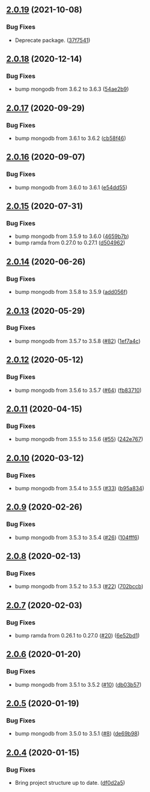 ## [2.0.19](https://github.com/yeldiRium/js-mongodb-utilities/compare/v2.0.18...v2.0.19) (2021-10-08)


### Bug Fixes

* Deprecate package. ([37f7541](https://github.com/yeldiRium/js-mongodb-utilities/commit/37f7541a444d581c7bfcd5d9f172344c89ff9396))

## [2.0.18](https://github.com/yeldiRium/js-mongodb-utilities/compare/v2.0.17...v2.0.18) (2020-12-14)


### Bug Fixes

* bump mongodb from 3.6.2 to 3.6.3 ([54ae2b9](https://github.com/yeldiRium/js-mongodb-utilities/commit/54ae2b945f5a8fe6d4ed6ffcbc911c36ef8ffb92))

## [2.0.17](https://github.com/yeldiRium/js-mongodb-utilities/compare/v2.0.16...v2.0.17) (2020-09-29)


### Bug Fixes

* bump mongodb from 3.6.1 to 3.6.2 ([cb58f46](https://github.com/yeldiRium/js-mongodb-utilities/commit/cb58f467c6c7b10abbe717f9f610e3b954bd56f3))

## [2.0.16](https://github.com/yeldiRium/js-mongodb-utilities/compare/v2.0.15...v2.0.16) (2020-09-07)


### Bug Fixes

* bump mongodb from 3.6.0 to 3.6.1 ([e54dd55](https://github.com/yeldiRium/js-mongodb-utilities/commit/e54dd558167246e6f1bc70400ea9298b50f8a641))

## [2.0.15](https://github.com/yeldiRium/js-mongodb-utilities/compare/v2.0.14...v2.0.15) (2020-07-31)


### Bug Fixes

* bump mongodb from 3.5.9 to 3.6.0 ([4659b7b](https://github.com/yeldiRium/js-mongodb-utilities/commit/4659b7bb1199e3adcd9af4615bf78b25c05b2dd8))
* bump ramda from 0.27.0 to 0.27.1 ([d504962](https://github.com/yeldiRium/js-mongodb-utilities/commit/d5049624ef792bfea3551680221dd7d561682f88))

## [2.0.14](https://github.com/yeldiRium/js-mongodb-utilities/compare/v2.0.13...v2.0.14) (2020-06-26)


### Bug Fixes

* bump mongodb from 3.5.8 to 3.5.9 ([add056f](https://github.com/yeldiRium/js-mongodb-utilities/commit/add056f752ef2b428ffa98b9522521be3cc20cd3))

## [2.0.13](https://github.com/yeldiRium/js-mongodb-utilities/compare/v2.0.12...v2.0.13) (2020-05-29)


### Bug Fixes

* bump mongodb from 3.5.7 to 3.5.8 ([#82](https://github.com/yeldiRium/js-mongodb-utilities/issues/82)) ([1ef7a4c](https://github.com/yeldiRium/js-mongodb-utilities/commit/1ef7a4c346a007cd51ebd92fc16d5559bfce7b14))

## [2.0.12](https://github.com/yeldiRium/js-mongodb-utilities/compare/v2.0.11...v2.0.12) (2020-05-12)


### Bug Fixes

* bump mongodb from 3.5.6 to 3.5.7 ([#64](https://github.com/yeldiRium/js-mongodb-utilities/issues/64)) ([fb83710](https://github.com/yeldiRium/js-mongodb-utilities/commit/fb8371039395660a7940473fbb9be1c73d126122))

## [2.0.11](https://github.com/yeldiRium/js-mongodb-utilities/compare/v2.0.10...v2.0.11) (2020-04-15)


### Bug Fixes

* bump mongodb from 3.5.5 to 3.5.6 ([#55](https://github.com/yeldiRium/js-mongodb-utilities/issues/55)) ([242e767](https://github.com/yeldiRium/js-mongodb-utilities/commit/242e7679adc39281381cec8e026798bebd83f7b8))

## [2.0.10](https://github.com/yeldiRium/js-mongodb-utilities/compare/v2.0.9...v2.0.10) (2020-03-12)


### Bug Fixes

* bump mongodb from 3.5.4 to 3.5.5 ([#33](https://github.com/yeldiRium/js-mongodb-utilities/issues/33)) ([b95a834](https://github.com/yeldiRium/js-mongodb-utilities/commit/b95a8345ff8f7a70f998887a04948dbed78f767e))

## [2.0.9](https://github.com/yeldiRium/js-mongodb-utilities/compare/v2.0.8...v2.0.9) (2020-02-26)


### Bug Fixes

* bump mongodb from 3.5.3 to 3.5.4 ([#26](https://github.com/yeldiRium/js-mongodb-utilities/issues/26)) ([104fff6](https://github.com/yeldiRium/js-mongodb-utilities/commit/104fff6ea8fa860ee09c8d37ad9f2ecda8ea3f5a))

## [2.0.8](https://github.com/yeldiRium/js-mongodb-utilities/compare/v2.0.7...v2.0.8) (2020-02-13)


### Bug Fixes

* bump mongodb from 3.5.2 to 3.5.3 ([#22](https://github.com/yeldiRium/js-mongodb-utilities/issues/22)) ([702bccb](https://github.com/yeldiRium/js-mongodb-utilities/commit/702bccb7e8aabe3c0815797be04491eb63004593))

## [2.0.7](https://github.com/yeldiRium/js-mongodb-utilities/compare/v2.0.6...v2.0.7) (2020-02-03)


### Bug Fixes

* bump ramda from 0.26.1 to 0.27.0 ([#20](https://github.com/yeldiRium/js-mongodb-utilities/issues/20)) ([6e52bd1](https://github.com/yeldiRium/js-mongodb-utilities/commit/6e52bd1a8fc2bfee8ea448f36cae52f14cecfecf))

## [2.0.6](https://github.com/yeldiRium/js-mongodb-utilities/compare/v2.0.5...v2.0.6) (2020-01-20)


### Bug Fixes

* bump mongodb from 3.5.1 to 3.5.2 ([#10](https://github.com/yeldiRium/js-mongodb-utilities/issues/10)) ([db03b57](https://github.com/yeldiRium/js-mongodb-utilities/commit/db03b571f0cffe272a70c26f59e3826563257c92))

## [2.0.5](https://github.com/yeldiRium/js-mongodb-utilities/compare/v2.0.4...v2.0.5) (2020-01-19)


### Bug Fixes

* bump mongodb from 3.5.0 to 3.5.1 ([#8](https://github.com/yeldiRium/js-mongodb-utilities/issues/8)) ([de69b98](https://github.com/yeldiRium/js-mongodb-utilities/commit/de69b98ee02e05ab276e41942a3f70f7572ec01f))

## [2.0.4](https://github.com/yeldiRium/js-mongodb-utilities/compare/v2.0.3...v2.0.4) (2020-01-15)


### Bug Fixes

* Bring project structure up to date. ([df0d2a5](https://github.com/yeldiRium/js-mongodb-utilities/commit/df0d2a51584e7adb2284603af6abbea7664d105a))
